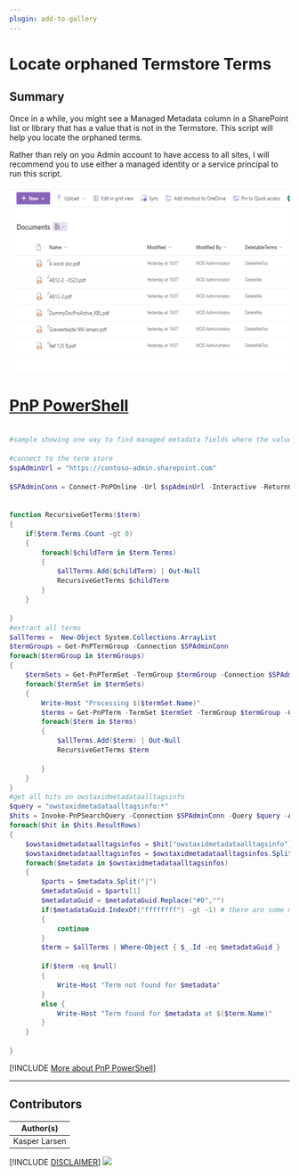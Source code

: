 ```yaml
---
plugin: add-to-gallery
---
```


# Locate orphaned Termstore Terms

## Summary

Once in a while, you might see a Managed Metadata column in a SharePoint list or library that has a value that is not in the Termstore. This script will help you locate the orphaned terms.

Rather than rely on you Admin account to have access to all sites, I will recommend you to use either a managed identity or a service principal to run this script.

![Example Screenshot](assets/example.png)


# [PnP PowerShell](#tab/pnpps)

```powershell

#sample showing one way to find managed metadata fields where the values doesn't exists anymore because the term has been deleted

#connect to the term store
$spAdminUrl = "https://contoso-admin.sharepoint.com"

$SPAdminConn = Connect-PnPOnline -Url $spAdminUrl -Interactive -ReturnConnection


function RecursiveGetTerms($term)
{
    if($term.Terms.Count -gt 0)
    {
        foreach($childTerm in $term.Terms)
        {
            $allTerms.Add($childTerm) | Out-Null
            RecursiveGetTerms $childTerm 
        }
    }
    
}
#extract all terms
$allTerms =  New-Object System.Collections.ArrayList 
$termGroups = Get-PnPTermGroup -Connection $SPAdminConn
foreach($termGroup in $termGroups)
{
    $termSets = Get-PnPTermSet -TermGroup $termGroup -Connection $SPAdminConn
    foreach($termSet in $termSets)
    {
        Write-Host "Processing $($termSet.Name)"
        $terms = Get-PnPTerm -TermSet $termSet -TermGroup $termGroup -Connection $SPAdminConn -IncludeChildTerms -IncludeDeprecated 
        foreach($term in $terms)
        {
            $allTerms.Add($term) | Out-Null
            RecursiveGetTerms $term 
            
        }
    }
}
#get all hits on owstaxidmetadataalltagsinfo
$query = "owstaxidmetadataalltagsinfo:*"
$hits = Invoke-PnPSearchQuery -Connection $SPAdminConn -Query $query -All -SelectProperties "owstaxidmetadataalltagsinfo"
foreach($hit in $hits.ResultRows)
{
    $owstaxidmetadataalltagsinfos = $hit["owstaxidmetadataalltagsinfo"]
    $owstaxidmetadataalltagsinfos = $owstaxidmetadataalltagsinfos.Split(";")
    foreach($metadata in $owstaxidmetadataalltagsinfos)
    {
        $parts = $metadata.Split("|")
        $metadataGuid = $parts[1]
        $metadataGuid = $metadataGuid.Replace("#0","")
        if($metadataGuid.IndexOf("ffffffff") -gt -1) # there are some metadata fields that are not managed metadata
        {
            continue
        }
        $term = $allTerms | Where-Object { $_.Id -eq $metadataGuid }
            
        if($term -eq $null)
        {
            Write-Host "Term not found for $metadata"
        }
        else {
            Write-Host "Term found for $metadata at $($term.Name)"
        }
    }
    
}


```
[!INCLUDE [More about PnP PowerShell](../../docfx/includes/MORE-PNPPS.md)]
***


## Contributors

| Author(s) |
|-----------|
| Kasper Larsen |


[!INCLUDE [DISCLAIMER](../../docfx/includes/DISCLAIMER.md)]
<img src="https://m365-visitor-stats.azurewebsites.net/script-samples/scripts/spo-locate-orphaned-termstore-terms" aria-hidden="true" />
